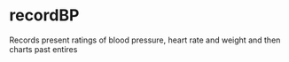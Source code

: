 # recordBP
Records present ratings of blood pressure, heart rate and weight and then charts past entires
